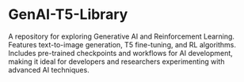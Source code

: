 # GenAI-T5-Library
A repository for exploring Generative AI and Reinforcement Learning. Features text-to-image generation, T5 fine-tuning, and RL algorithms. Includes pre-trained checkpoints and workflows for AI development, making it ideal for developers and researchers experimenting with advanced AI techniques.
